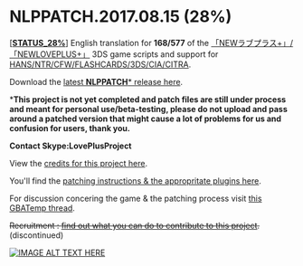 ﻿# NLPPATCH.2017.08.15 (28%)
[[**STATUS_28%**](https://github.com/LovePlusProject/NLPPATCH/blob/master/NLPPATCH.INFO.txt)] English translation for **168/577** of the [「NEWラブプラス+」/「NEWLOVEPLUS+」](http://www.konami.jp/products/newloveplus_plus/) 3DS game scripts and support for [HANS/NTR/CFW/FLASHCARDS/3DS/CIA/CITRA](https://github.com/LovePlusProject/NLPPATCH/tree/master/PLUGIN%20SUPPORT). 

Download the [latest **NLPPATCH*** release here](https://github.com/LovePlusProject/NLPPATCH/releases).

***This project is not yet completed and patch files are still under process and meant for personal use/beta-testing, please do not upload and pass around a patched version that might cause a lot of problems for us and confusion for users, thank you.**

**Contact Skype:LovePlusProject**

View the [credits for this project here](https://github.com/LovePlusProject/NLPPATCH/issues/1). 

You'll find the [patching instructions & the appropritate plugins here](https://github.com/LovePlusProject/NLPPATCH/tree/master/PLUGIN%20SUPPORT).

For discussion concering the game & the patching process visit [this GBATemp thread](https://gbatemp.net/threads/request-help-newloveplus-english-translation.395574/).

~~Recruitment : [find out what you can do to contribute to this project](https://github.com/LovePlusProject/NLPPATCH/issues/2).~~(discontinued)

[![IMAGE ALT TEXT HERE](http://i32.photobucket.com/albums/d10/n66x/NLPTRANSLATION/pjhphj.png~original)](https://www.youtube.com/watch?v=Sz6p45GsLJQ)
